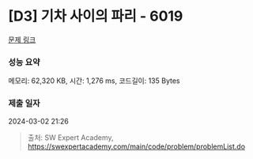 # [D3] 기차 사이의 파리 - 6019 

[문제 링크](https://swexpertacademy.com/main/code/problem/problemDetail.do?contestProbId=AWajaTmaZw4DFAWM) 

### 성능 요약

메모리: 62,320 KB, 시간: 1,276 ms, 코드길이: 135 Bytes

### 제출 일자

2024-03-02 21:26



> 출처: SW Expert Academy, https://swexpertacademy.com/main/code/problem/problemList.do
